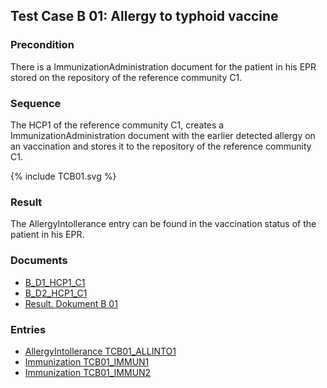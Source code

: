 ## Test Case B 01: Allergy to typhoid vaccine

### Precondition
There is a ImmunizationAdministration document for the patient in his EPR stored on the repository of the reference community C1.

### Sequence
The HCP1 of the reference community C1, creates a ImmunizationAdministration document with the earlier detected allergy on an vaccination and stores it to the repository of the reference community C1.

<div>{% include TCB01.svg %}</div>


### Result
The AllergyIntollerance entry can be found in the vaccination status of the patient in his EPR.

### Documents
* [B_D1_HCP1_C1](Bundle-B-D1-HCP1-C1.html)
* [B_D2_HCP1_C1](Bundle-B-D2-HCP1-C1.html)
* [Result. Dokument B 01](Bundle-RDB01.html)

### Entries
* [AllergyIntollerance TCB01_ALLINTO1](AllergyIntollerance-TCB01-ALLINTO1.html)
* [Immunization TCB01_IMMUN1](Immunization-TCB01-IMMUN1.html)
* [Immunization TCB01_IMMUN2](Immunization-TCB01-IMMUN2.html)